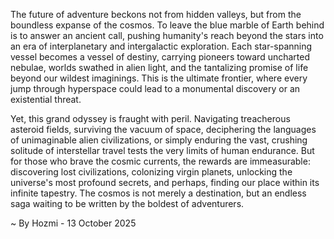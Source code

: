 
The future of adventure beckons not from hidden valleys, but from the boundless expanse of the cosmos. To leave the blue marble of Earth behind is to answer an ancient call, pushing humanity's reach beyond the stars into an era of interplanetary and intergalactic exploration. Each star-spanning vessel becomes a vessel of destiny, carrying pioneers toward uncharted nebulae, worlds swathed in alien light, and the tantalizing promise of life beyond our wildest imaginings. This is the ultimate frontier, where every jump through hyperspace could lead to a monumental discovery or an existential threat.

Yet, this grand odyssey is fraught with peril. Navigating treacherous asteroid fields, surviving the vacuum of space, deciphering the languages of unimaginable alien civilizations, or simply enduring the vast, crushing solitude of interstellar travel tests the very limits of human endurance. But for those who brave the cosmic currents, the rewards are immeasurable: discovering lost civilizations, colonizing virgin planets, unlocking the universe's most profound secrets, and perhaps, finding our place within its infinite tapestry. The cosmos is not merely a destination, but an endless saga waiting to be written by the boldest of adventurers.

~ By Hozmi - 13 October 2025
